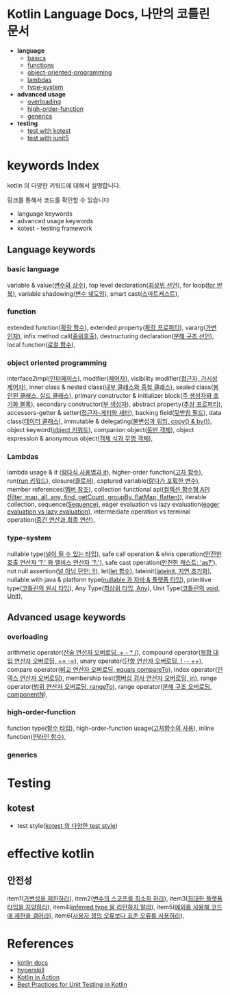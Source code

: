 # Kotlin Language Docs, 나만의 코틀린 문서

- **language**
  - [basics](https://github.com/my-research/kotlin/tree/master/basic)
  - [functions](https://github.com/my-research/kotlin/tree/master/functions)
  - [object-oriented-programming](https://github.com/my-research/kotlin/tree/master/object-oriented-programming)
  - [lambdas](https://github.com/my-research/kotlin/tree/master/lambdas)
  - [type-system](https://github.com/my-research/kotlin/tree/master/type-system)
- **advanced usage**
  - [overloading](#)
  - [high-order-function](#)
  - [generics](#)
- **testing**
  - [test with kotest](#)
  - [test with junit5](#)

# keywords Index

kotlin 의 다양한 키워드에 대해서 설명합니다.

링크를 통해서 코드를 확인할 수 있습니다

- language keywords
- advanced usage keywords
- kotest - testing framework

## Language keywords

### basic language

variable & value([변수와 상수](#)),
top level declaration([최상위 선언](#)),
for loop([for 반복](#)),
variable shadowing([변수 쉐도잉](#)),
smart cast([스마트캐스트](#)),

### function

extended function([확장 함수](#)),
extended property([확장 프로퍼티](#)),
vararg([가변 인자](#)),
infix method call([중위호출](#)),
destructuring declaration([분해 구조 선언](#)),
local function([로컬 함수](#)),

### object oriented programming

interface2impl([인터페이스](#)),
modifier([제어자](#)),
visibility modifier([접근자, 가시성 제어자](#)),
inner class & nested class([내부 클래스와 중첩 클래스](#)),
sealed class([봉인된 클래스, 실드 클래스](#)),
primary constructor & initializer block([주 생성자와 초기화 블록](#)),
secondary constructor([부 생성자](#)),
abstract property([추상 프로퍼티](#)),
accessors-getter & setter([접근자-게터와 세터](#)),
backing field([뒷받침 필드](#)),
data class([데이터 클래스](#)),
immutable & delegating([불변성과 위임, copy() & by()](#)),
object keyword([object 키워드](#)),
companion object([동반 객체](#)),
object expression & anonymous object([객체 식과 무명 객체](#)),

### Lambdas

lambda usage & it ([람다식 사용법과 it](#)),
higher-order function([고차 함수](#)),
run([run 키워드](#)),
closure([클로저](#)),
captured variable([람다가 포획한 변수](#)),
member references([멤버 참조](#)),
collection functional api([컬렉션 함수형 API (filter, map, all, any, find, getCount, groupBy, flatMap, flatten)](#)),
iterable collection, sequence([Sequence](#)),
eager evaluation vs lazy evaluation([eager evaluation vs lazy evaluation](#)),
intermediate operation vs terminal operation([중간 연산과 최종 연산](#)),

### type-system

nullable type([널이 될 수 있는 타입](#)),
safe call operation & elvis operation([안전한 호출 연산자 '?.' 와 엘비스 연산자 '?:'](#)),
safe cast operation([안전한 캐스트: 'as?'](#)),
not null assertion([널 아님 단언: !!](#)),
let([let 함수](#)),
lateinit([lateinit, 지연 초기화](#)),
nullable with java & platform type([nullable 과 자바 & 플랫폼 타입](#)),
primitive type([코틀린의 원시 타입](#)),
Any Type([최상위 타입, Any](#)),
Unit Type([코틀린의 void, Unit](#)),

## Advanced usage keywords

### overloading

arithmetic operator([산술 연산자 오버로딩, + - * /](#)),
compound operator([복합 대입 연산자 오버로딩, += -=](#)),
unary operator([단항 연산자 오버로딩, ! -- ++](#)),
compare operator([비교 연산자 오버로딩, equals compareTo](#)),
index operator([인덱스 연산자 오버로딩](#)),
membership test([멤버십 검사 연산자 오버로딩, in](#)),
range operator([범위 연산자 오버로딩, rangeTo](#)),
range operator([분해 구조 오버로딩, componentN](#)),

### high-order-function

function type([함수 타입](#)),
high-order-function usage([고차함수의 사용](#)),
inline function([인라인 함수](#)),

### generics

# Testing

## kotest

- test style([kotest 의 다양한 test style](#))


# effective kotlin

## 안전성

item1([가변성을 제한하라](#)),
item2([변수의 스코프를 최소화 하라](#)),
item3([최대한 플랫폼 타입을 지양하라](#)),
item4([inferred type 을 리턴하지 말라](#)),
item5([예외를 사용해 코드에 제한을 걸어라](#)),
item6([사용자 정의 오류보다 표준 오류를 사용하라](#)),

# References

- [kotlin docs](https://kotlinlang.org/docs/basic-syntax.html)
- [hyperskill](https://hyperskill.org/tracks/18)
- [Kotlin in Action](http://www.yes24.com/Product/Goods/55148593)
- [Best Practices for Unit Testing in Kotlin](https://resources.jetbrains.com/storage/products/kotlinconf2018/slides/4_Best%20Practices%20for%20Unit%20Testing%20in%20Kotlin.pdf)

